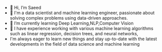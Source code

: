 - 👋 Hi, I’m Saeed
- 👀 I'm a data scientist and machine learning engineer, passionate about solving complex problems using data-driven approaches.
- 🌱 I’m currently learning Deep Learning,NLP,Computer Vision
- 💞️ I have experience working with various machine learning algorithms such as linear regression, decision trees, and neural networks,
-  I'm always eager to learn new things and stay up-to-date with the latest developments in the field of data science and machine learning


<!---
SMohamed002/SMohamed002 is a ✨ special ✨ repository because its `README.md` (this file) appears on your GitHub profile.
You can click the Preview link to take a look at your changes.
--->
